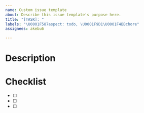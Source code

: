 ```yaml
---
name: Custom issue template
about: Describe this issue template's purpose here.
title: "[TASK]: "
labels: "\U0001F587️aspect: todo, \U0001F9D1‍\U0001F4BBchore"
assignees: akebu6

---
```


# Description

# Checklist
- [ ]
- [ ]
- [ ]

